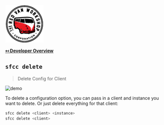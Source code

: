 ![Logo](img/logo.png "Logo")

**[↤ Developer Overview](../README.md#developer-overview)**

`sfcc delete`
---

> Delete Config for Client

![demo](https://sfcc-cli.s3.amazonaws.com/delete.gif?v=1.1.0)

To delete a configuration option, you can pass in a client and instance you want to delete.  Or just delete everything for that client:

```bash
sfcc delete <client> <instance>
sfcc delete <client>
```
